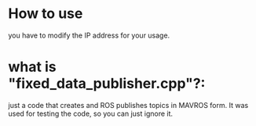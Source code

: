 # How to use
you have to modify the IP address for your usage.

# what is "fixed_data_publisher.cpp"?:
just a code that creates and ROS publishes topics in MAVROS form. It was used for testing the code, so you can just ignore it.
